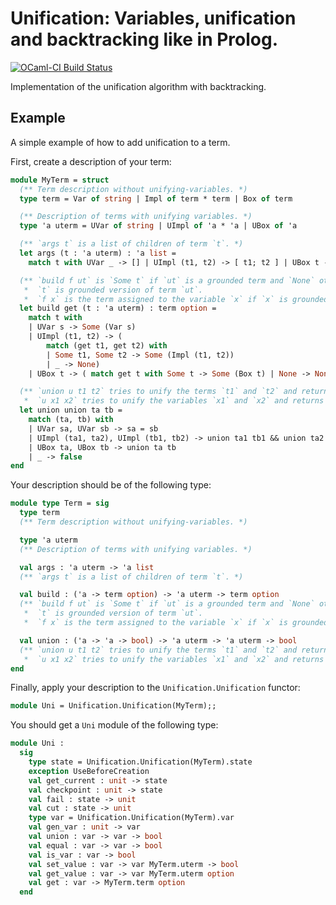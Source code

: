 Unification: Variables, unification and backtracking like in Prolog.
====================================================================

[![OCaml-CI Build Status](https://img.shields.io/endpoint?url=https://ci.ocamllabs.io/badge/lasamlai/unification/master&logo=ocaml)](https://ci.ocamllabs.io/github/lasamlai/unification)

Implementation of the unification algorithm with backtracking.

Example
-------

A simple example of how to add unification to a term.

First, create a description of your term:

```ocaml
module MyTerm = struct
  (** Term description without unifying-variables. *)
  type term = Var of string | Impl of term * term | Box of term

  (** Description of terms with unifying variables. *)
  type 'a uterm = UVar of string | UImpl of 'a * 'a | UBox of 'a

  (** `args t` is a list of children of term `t`. *)
  let args (t : 'a uterm) : 'a list =
    match t with UVar _ -> [] | UImpl (t1, t2) -> [ t1; t2 ] | UBox t -> [ t ]

  (** `build f ut` is `Some t` if `ut` is a grounded term and `None` otherwise.
   *  `t` is grounded version of term `ut`.
   *  `f x` is the term assigned to the variable `x` if `x` is grounded. *)
  let build get (t : 'a uterm) : term option =
    match t with
    | UVar s -> Some (Var s)
    | UImpl (t1, t2) -> (
        match (get t1, get t2) with
        | Some t1, Some t2 -> Some (Impl (t1, t2))
        | _ -> None)
    | UBox t -> ( match get t with Some t -> Some (Box t) | None -> None)

  (** `union u t1 t2` tries to unify the terms `t1` and `t2` and returns `true` if successful, `false` otherwise.
   *  `u x1 x2` tries to unify the variables `x1` and `x2` and returns `true` if successful, `false` otherwise. *)
  let union union ta tb =
    match (ta, tb) with
    | UVar sa, UVar sb -> sa = sb
    | UImpl (ta1, ta2), UImpl (tb1, tb2) -> union ta1 tb1 && union ta2 tb2
    | UBox ta, UBox tb -> union ta tb
    | _ -> false
end
```

Your description should be of the following type:

```ocaml
module type Term = sig
  type term
  (** Term description without unifying-variables. *)

  type 'a uterm
  (** Description of terms with unifying variables. *)

  val args : 'a uterm -> 'a list
  (** `args t` is a list of children of term `t`. *)

  val build : ('a -> term option) -> 'a uterm -> term option
  (** `build f ut` is `Some t` if `ut` is a grounded term and `None` otherwise.
   *  `t` is grounded version of term `ut`.
   *  `f x` is the term assigned to the variable `x` if `x` is grounded. *)

  val union : ('a -> 'a -> bool) -> 'a uterm -> 'a uterm -> bool
  (** `union u t1 t2` tries to unify the terms `t1` and `t2` and returns `true` if successful, `false` otherwise.
   *  `u x1 x2` tries to unify the variables `x1` and `x2` and returns `true` if successful, `false` otherwise. *)
end
```

Finally, apply your description to the `Unification.Unification` functor:

```ocaml
module Uni = Unification.Unification(MyTerm);;
```

You should get a `Uni` module of the following type:

```ocaml
module Uni :
  sig
    type state = Unification.Unification(MyTerm).state
    exception UseBeforeCreation
    val get_current : unit -> state
    val checkpoint : unit -> state
    val fail : state -> unit
    val cut : state -> unit
    type var = Unification.Unification(MyTerm).var
    val gen_var : unit -> var
    val union : var -> var -> bool
    val equal : var -> var -> bool
    val is_var : var -> bool
    val set_value : var -> var MyTerm.uterm -> bool
    val get_value : var -> var MyTerm.uterm option
    val get : var -> MyTerm.term option
  end
```
